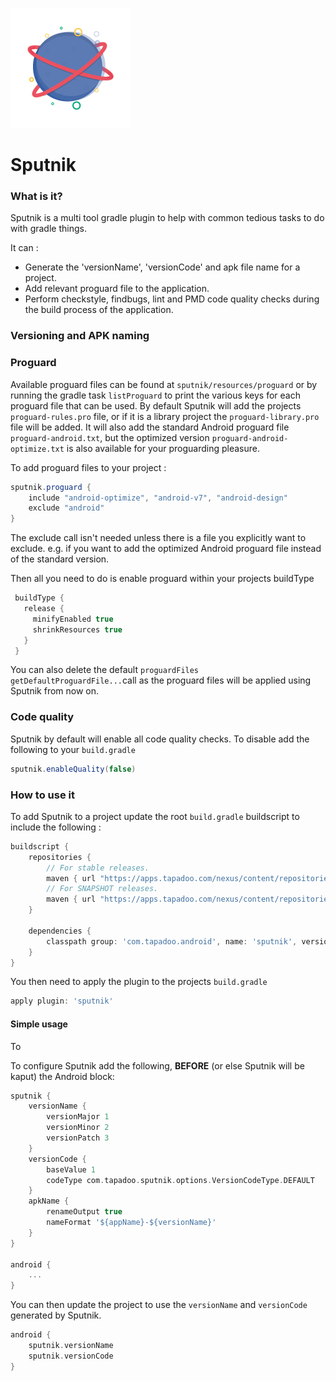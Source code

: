 ![Alt Text](./art/logo.png) 

# Sputnik
### What is it?

Sputnik is a multi tool gradle plugin to help with common tedious tasks to do with gradle things.

It can :
* Generate the 'versionName', 'versionCode' and apk file name for a project. 
* Add relevant proguard file to the application.
* Perform checkstyle, findbugs, lint and PMD code quality checks during the build process of the application.

### Versioning and APK naming

### Proguard
Available proguard files can be found at `sputnik/resources/proguard` or by running the gradle task `listProguard` to print the
various keys for each proguard file that can be used. By default Sputnik will add the projects `proguard-rules.pro` file, or if it 
is a library project the `proguard-library.pro` file will be added. It will also add the standard Android proguard file `proguard-android.txt`, 
but the optimized version `proguard-android-optimize.txt` is also available for your proguarding pleasure.

To add proguard files to your project : 
 ```groovy
 sputnik.proguard {
     include "android-optimize", "android-v7", "android-design"
     exclude "android"
 }
 ```
The exclude call isn't needed unless there is a file you explicitly want to exclude. e.g. if you want to add the 
optimized Android proguard file instead of the standard version.

Then all you need to do is enable proguard within your projects buildType 

```groovy
 buildType {
   release {
     minifyEnabled true
     shrinkResources true
   }
 }
```

You can also delete the default `proguardFiles getDefaultProguardFile...`call as the proguard files will be applied using Sputnik from now on.

### Code quality
Sputnik by default will enable all code quality checks. To disable add the following to your `build.gradle`

```groovy
sputnik.enableQuality(false)
```
 
### How to use it

To add Sputnik to a project update the root `build.gradle` buildscript to include the following : 

```groovy 
buildscript {
    repositories {
        // For stable releases.
        maven { url "https://apps.tapadoo.com/nexus/content/repositories/tapadoo" }
        // For SNAPSHOT releases.
        maven { url "https://apps.tapadoo.com/nexus/content/repositories/snapshots/" }
    }
    
    dependencies {
        classpath group: 'com.tapadoo.android', name: 'sputnik', version: '0.6.5'
    }
}
```

You then need to apply the plugin to the projects `build.gradle`
 
```groovy 
apply plugin: 'sputnik'
```

#### Simple usage
To 

To configure Sputnik add the following, **BEFORE** (or else Sputnik will be kaput) the Android block: 

```groovy 
sputnik {
    versionName {
        versionMajor 1
        versionMinor 2
        versionPatch 3
    }
    versionCode {
        baseValue 1
        codeType com.tapadoo.sputnik.options.VersionCodeType.DEFAULT
    }
    apkName {
        renameOutput true
        nameFormat '${appName}-${versionName}'
    }
}

android {
    ...
}

```

You can then update the project to use the `versionName` and `versionCode` generated by Sputnik.
 
```groovy
android {
    sputnik.versionName
    sputnik.versionCode
}

```